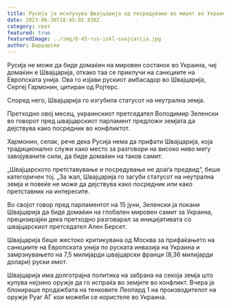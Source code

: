```yaml
---
title: Русија ја исклучува Швајцарија од посредување во мирот во Украина
date: 2023-06-30T18:45:02.838Z
category: свет
featured: true
featuredImage: ../img/8-45-rus-iskl-svajcarija.jpg
author: Вардарски
---
```

Русија не може да биде домаќин на мировен состанок во Украина, чиј домаќин е Швајцарија, откако таа се приклучи на санкциите на Европската унија. Ова го изјави рускиот амбасадор во Швајцарија, Сергеј Гармонин, цитиран од Ројтерс.

Според него, Швајцарија го изгубила статусот на неутрална земја.

Претходно овој месец, украинскиот претседател Володимир Зеленски во говорот пред швајцарскиот парламент предложи земјата да дејствува како посредник во конфликтот.

Хармонин, сепак, рече дека Русија нема да прифати Швајцарија, која традиционално служи како место за разговори на високо ниво меѓу завојуваните сили, да биде домаќин на таков самит.

„Швајцарското претставување и посредување не доаѓа предвид“, беше категоричен тој. „За жал, Швајцарија го загуби статусот на неутрална земја и повеќе не може да дејствува како посредник или како претставник на интересите.

Во својот говор пред парламентот на 15 јуни, Зеленски ја покани Швајцарија да биде домаќин на глобален мировен самит за Украина, прецизирајќи дека претходно разговарал за иницијативата со швајцарскиот претседател Ален Берсет.

Швајцарија беше жестоко критикувана од Москва за прифаќањето на санкциите на Европската унија по руската инвазија на Украина и замрзнувањето на 7,5 милијарди швајцарски франци (8,36 милијарди долари) руски имот.

Швајцарија има долготрајна политика на забрана на секоја земја што купува нејзино оружје да го испраќа во земјите во конфликт. Вчера ја блокираше продажбата на тенковите Леопард 1 на производителот на оружје Руаг АГ кои можеби се користеле во Украина.